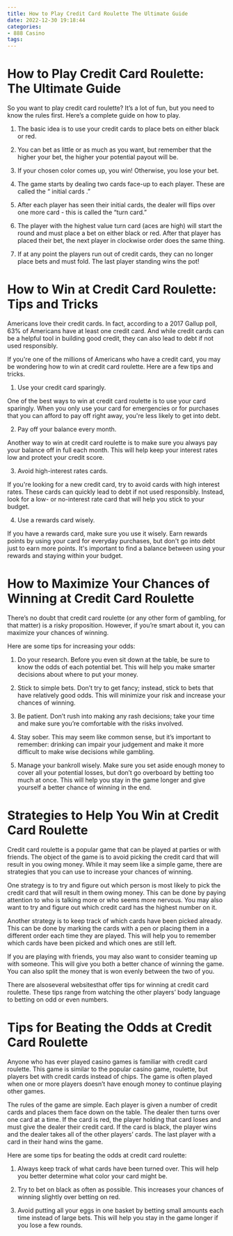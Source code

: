 ```yaml
---
title: How to Play Credit Card Roulette The Ultimate Guide
date: 2022-12-30 19:18:44
categories:
- 888 Casino
tags:
---
```



#  How to Play Credit Card Roulette: The Ultimate Guide

So you want to play credit card roulette? It’s a lot of fun, but you need to know the rules first. Here’s a complete guide on how to play.

1. The basic idea is to use your credit cards to place bets on either black or red.

2. You can bet as little or as much as you want, but remember that the higher your bet, the higher your potential payout will be.

3. If your chosen color comes up, you win! Otherwise, you lose your bet.

4. The game starts by dealing two cards face-up to each player. These are called the “ initial cards .”

5. After each player has seen their initial cards, the dealer will flips over one more card - this is called the “turn card.”

6. The player with the highest value turn card (aces are high) will start the round and must place a bet on either black or red. After that player has placed their bet, the next player in clockwise order does the same thing.

7. If at any point the players run out of credit cards, they can no longer place bets and must fold. The last player standing wins the pot!

#  How to Win at Credit Card Roulette: Tips and Tricks

Americans love their credit cards. In fact, according to a 2017 Gallup poll, 63% of Americans have at least one credit card. And while credit cards can be a helpful tool in building good credit, they can also lead to debt if not used responsibly.

If you're one of the millions of Americans who have a credit card, you may be wondering how to win at credit card roulette. Here are a few tips and tricks.

1. Use your credit card sparingly.

One of the best ways to win at credit card roulette is to use your card sparingly. When you only use your card for emergencies or for purchases that you can afford to pay off right away, you're less likely to get into debt.

2. Pay off your balance every month.

Another way to win at credit card roulette is to make sure you always pay your balance off in full each month. This will help keep your interest rates low and protect your credit score.

3. Avoid high-interest rates cards.

If you're looking for a new credit card, try to avoid cards with high interest rates. These cards can quickly lead to debt if not used responsibly. Instead, look for a low- or no-interest rate card that will help you stick to your budget.

4. Use a rewards card wisely.

If you have a rewards card, make sure you use it wisely. Earn rewards points by using your card for everyday purchases, but don't go into debt just to earn more points. It's important to find a balance between using your rewards and staying within your budget.

#  How to Maximize Your Chances of Winning at Credit Card Roulette

There’s no doubt that credit card roulette (or any other form of gambling, for that matter) is a risky proposition. However, if you’re smart about it, you can maximize your chances of winning.

Here are some tips for increasing your odds:

1. Do your research. Before you even sit down at the table, be sure to know the odds of each potential bet. This will help you make smarter decisions about where to put your money.

2. Stick to simple bets. Don’t try to get fancy; instead, stick to bets that have relatively good odds. This will minimize your risk and increase your chances of winning.

3. Be patient. Don’t rush into making any rash decisions; take your time and make sure you’re comfortable with the risks involved.

4. Stay sober. This may seem like common sense, but it’s important to remember: drinking can impair your judgement and make it more difficult to make wise decisions while gambling.

5. Manage your bankroll wisely. Make sure you set aside enough money to cover all your potential losses, but don’t go overboard by betting too much at once. This will help you stay in the game longer and give yourself a better chance of winning in the end.

#  Strategies to Help You Win at Credit Card Roulette

Credit card roulette is a popular game that can be played at parties or with friends. The object of the game is to avoid picking the credit card that will result in you owing money. While it may seem like a simple game, there are strategies that you can use to increase your chances of winning.

One strategy is to try and figure out which person is most likely to pick the credit card that will result in them owing money. This can be done by paying attention to who is talking more or who seems more nervous. You may also want to try and figure out which credit card has the highest number on it.

Another strategy is to keep track of which cards have been picked already. This can be done by marking the cards with a pen or placing them in a different order each time they are played. This will help you to remember which cards have been picked and which ones are still left.

If you are playing with friends, you may also want to consider teaming up with someone. This will give you both a better chance of winning the game. You can also split the money that is won evenly between the two of you.

There are alsoseveral websitesthat offer tips for winning at credit card roulette. These tips range from watching the other players’ body language to betting on odd or even numbers.

#  Tips for Beating the Odds at Credit Card Roulette

Anyone who has ever played casino games is familiar with credit card roulette. This game is similar to the popular casino game, roulette, but players bet with credit cards instead of chips. The game is often played when one or more players doesn’t have enough money to continue playing other games.

The rules of the game are simple. Each player is given a number of credit cards and places them face down on the table. The dealer then turns over one card at a time. If the card is red, the player holding that card loses and must give the dealer their credit card. If the card is black, the player wins and the dealer takes all of the other players’ cards. The last player with a card in their hand wins the game.

Here are some tips for beating the odds at credit card roulette:

1) Always keep track of what cards have been turned over. This will help you better determine what color your card might be.

2) Try to bet on black as often as possible. This increases your chances of winning slightly over betting on red.

3) Avoid putting all your eggs in one basket by betting small amounts each time instead of large bets. This will help you stay in the game longer if you lose a few rounds.